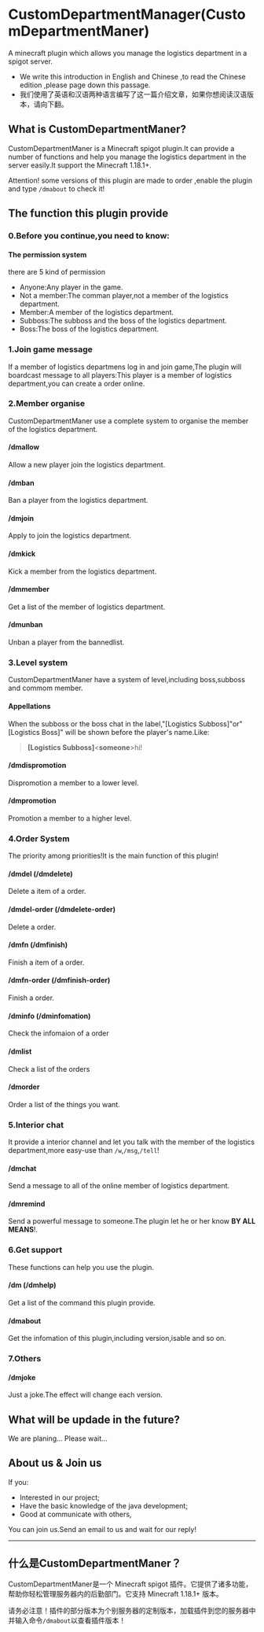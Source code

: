# CustomDepartmentManager(CustomDepartmentManer)
A minecraft plugin which allows you manage the logistics department in a spigot server.

- We write this introduction in English and Chinese ,to read the Chinese edition ,please page down this passage.
- 我们使用了英语和汉语两种语言编写了这一篇介绍文章，如果你想阅读汉语版本，请向下翻。

## What is CustomDepartmentManer?
CustomDepartmentManer is a Minecraft spigot plugin.It can provide a number of functions and help you manage the logistics department in the server easily.It support the Minecraft 1.18.1+.

Attention! some versions of this plugin are made to order ,enable the plugin and type ``/dmabout`` to check it!

## The function this plugin provide
### 0.Before you continue,you need to know:
#### The permission system
there are 5 kind of permission
- Anyone:Any player in the game.
- Not a member:The comman player,not a member of the logistics department.
- Member:A member of the logistics department.
- Subboss:The subboss and the boss of the logistics department.
- Boss:The boss of the logistics department.
### 1.Join game message
If a member of logistics departmens log in and join game,The plugin will boardcast message to all players:This player is a member of logistics department,you can create a order online.
### 2.Member organise
CustomDepartmentManer use a complete system to organise the member of the logistics department.
#### /dmallow
Allow a new player join the logistics department.
#### /dmban
Ban a player from the logistics department.
#### /dmjoin
Apply to join the logistics department.
#### /dmkick
Kick a member from the logistics department.
#### /dmmember
Get a list of the member of logistics department.
#### /dmunban
Unban a player from the bannedlist.
### 3.Level system
CustomDepartmentManer have a system of level,including boss,subboss and commom member.
#### Appellations
When the subboss or the boss chat in the label,"[Logistics Subboss]"or"[Logistics Boss]" will be shown before the player's name.Like:

> **[Logistics Subboss]**<**someone**>hi!
#### /dmdispromotion
Dispromotion a member to a lower level.
#### /dmpromotion
Promotion a member to a higher level.
### 4.Order System
The priority among priorities!It is the main function of this plugin!
#### /dmdel (/dmdelete)
Delete a item of a order.
#### /dmdel-order (/dmdelete-order)
Delete a order.
#### /dmfn (/dmfinish)
Finish a item of a order.
#### /dmfn-order (/dmfinish-order)
Finish a order.
#### /dminfo (/dminfomation)
Check the infomaion of a order
#### /dmlist
Check a list of the orders
#### /dmorder
Order a list of the things you want.
### 5.Interior chat
It provide a interior channel and let you talk with the member of the logistics department,more easy-use than `/w`,`/msg`,`/tell`!
#### /dmchat
Send a message to all of the online member of logistics department.
#### /dmremind
Send a powerful message to someone.The plugin let he or her know **BY ALL MEANS**!.
### 6.Get support
These functions can help you use the plugin.
#### /dm (/dmhelp)
Get a list of the command this plugin provide.
#### /dmabout
Get the infomation of this plugin,including version,isable and so on.
### 7.Others
#### /dmjoke
Just a joke.The effect will change each version.
## What will be updade in the future?
We are planing... Please wait...
## About us & Join us
If you:
- Interested in our project;
- Have the basic knowledge of the java development;
- Good at communicate with others,

You can join us.Send an email to us and wait for our reply!
***************
## 什么是CustomDepartmentManer？
CustomDepartmentManer是一个 Minecraft spigot 插件。它提供了诸多功能，帮助你轻松管理服务器内的后勤部门。它支持 Minecraft 1.18.1+ 版本。

请务必注意！插件的部分版本为个别服务器的定制版本，加载插件到您的服务器中并输入命令``/dmabout``以查看插件版本！
